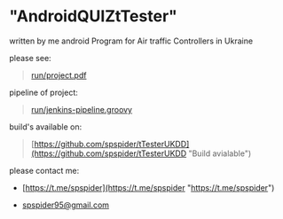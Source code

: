 # "AndroidQUIZtTester" 

written by me android Program for Air traffic Controllers in Ukraine


please see:


> [run/project.pdf](run/project.pdf "project pub")


pipeline of project:

> [run/jenkins-pipeline.groovy](run/jenkins-pipeline.groovy "jenkins-pipeline.groovy")



build's available on:
> [https://github.com/spspider/tTesterUKDD](https://github.com/spspider/tTesterUKDD "Build avialable")


please contact me:


- [https://t.me/spspider](https://t.me/spspider "https://t.me/spspider")

- [spspider95@gmail.com](mailto:spspider95@gmail.com "spspider95@gmail.com")



